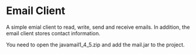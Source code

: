 Email Client
============

A simple emial client to read, write, send and receive emails.
In addition, the email client stores contact information.

You need to open the javamail1_4_5.zip and add the mail.jar
to the project.